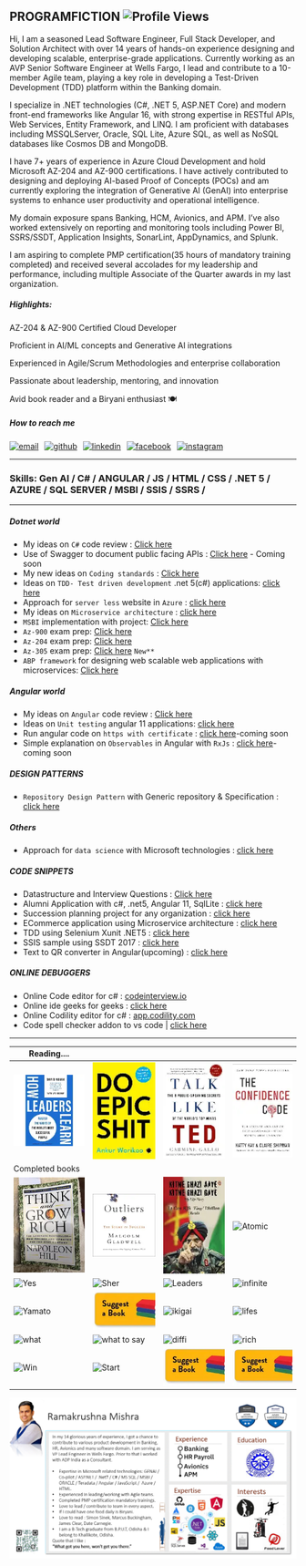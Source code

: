 
## PROGRAMFICTION ![Profile Views](https://komarev.com/ghpvc/?username=programfiction)

Hi, I am a seasoned Lead Software Engineer, Full Stack Developer, and Solution Architect with over 14 years of hands-on experience designing and developing scalable, enterprise-grade applications. Currently working as an AVP Senior Software Engineer at Wells Fargo, I lead and contribute to a 10-member Agile team, playing a key role in developing a Test-Driven Development (TDD) platform within the Banking domain.

I specialize in .NET technologies (C#, .NET 5, ASP.NET Core) and modern front-end frameworks like Angular 16, with strong expertise in RESTful APIs, Web Services, Entity Framework, and LINQ. I am proficient with databases including MSSQLServer, Oracle, SQL Lite, Azure SQL, as well as NoSQL databases like Cosmos DB and MongoDB.

I have 7+ years of experience in Azure Cloud Development and hold Microsoft AZ-204 and AZ-900 certifications. I have actively contributed to designing and deploying AI-based Proof of Concepts (POCs) and am currently exploring the integration of Generative AI (GenAI) into enterprise systems to enhance user productivity and operational intelligence.

My domain exposure spans Banking, HCM, Avionics, and APM. I’ve also worked extensively on reporting and monitoring tools including Power BI, SSRS/SSDT, Application Insights, SonarLint, AppDynamics, and Splunk.

I am aspiring to complete PMP certification(35 hours of mandatory training completed) and received several accolades for my leadership and performance, including multiple Associate of the Quarter awards in my last organization.

##### Highlights:

AZ-204 & AZ-900 Certified Cloud Developer

Proficient in AI/ML concepts and Generative AI integrations

Experienced in Agile/Scrum Methodologies and enterprise collaboration

Passionate about leadership, mentoring, and innovation

Avid book reader and a Biryani enthusiast 🍽️


 ##### How to reach me

<div style="display: flex; gap: 10px; align-items: center;">
  <a href="mailto:ramakrushna@live.com">
    <img src="https://cdn.jsdelivr.net/npm/simple-icons@3.0.1/icons/gmail.svg" alt="email" height="40" width="40">
  </a>
  <a href="https://github.com/programfiction">
    <img src="https://cdn.jsdelivr.net/npm/simple-icons@3.0.1/icons/github.svg" alt="github" height="40" width="40">
  </a>
  <a href="https://www.linkedin.com/in/iamramakrushna/">
    <img src="https://cdn.jsdelivr.net/npm/simple-icons@3.0.1/icons/linkedin.svg" alt="linkedin" height="40" width="40">
  </a>
  <a href="https://www.facebook.com/ram2mishra">
    <img src="https://cdn.jsdelivr.net/npm/simple-icons@3.0.1/icons/facebook.svg" alt="facebook" height="40" width="40">
  </a>
  <a href="https://www.instagram.com/irammishra/">
    <img src="https://cdn.jsdelivr.net/npm/simple-icons@3.0.1/icons/instagram.svg" alt="instagram" height="40" width="40">
  </a>
</div>

---

### Skills: Gen AI / C# / ANGULAR / JS / HTML / CSS / .NET 5 / AZURE / SQL SERVER / MSBI / SSIS / SSRS / 

---

##### Dotnet world
- My ideas on `C#` code review : [Click here](https://github.com/programfiction/programfiction/blob/master/CSharpCodeReview.md)
- Use of Swagger to document public facing APIs : [Click here](#) - Coming soon
- My new ideas on `Coding standards` : [Click here](https://github.com/programfiction/programfiction/blob/master/BriefCodeReview.md) 
- Ideas on `TDD- Test driven development` .net 5(c#) applications: [click here](https://github.com/programfiction/programfiction/blob/master/UnitestCSharp.md)
- Approach for `server less` website in `Azure` : [click here](https://github.com/programfiction/programfiction/blob/master/ServerLessApp.md)
- My ideas on `Microservice architecture` : [click here](https://github.com/programfiction/programfiction/blob/master/MicroServiceArchitecture.md)
- `MSBI` implementation with project: [Click here](/msbi/msbi.md)
- `Az-900` exam prep: [Click here](/az900/az900.md)
- `Az-204` exam prep: [Click here](/az204/az204.md)
- `Az-305` exam prep: [Click here](/az305/az305.md) `New**`
- `ABP framework` for designing web scalable web applications with microservices: [Click here](https://github.com/programfiction/programfiction/blob/master/ABPDetails.md)

##### Angular world
- My ideas on `Angular` code review : [Click here](https://github.com/programfiction/programfiction/blob/master/AngCodeReview.md)
- Ideas on `Unit testing` angular 11 applications: [click here](https://github.com/programfiction/programfiction/blob/master/UnitestAngular.md)
- Run angular code on `https with certificate` : [click here](#)-coming soon
- Simple explanation on `Observables` in Angular with `RxJs` : [click here](#)-coming soon

##### DESIGN PATTERNS 
- `Repository Design Pattern` with Generic repository & Specification :  [click here](DesignGenerics.md) 

##### Others

- Approach for `data science` with Microsoft technologies : [click here](https://github.com/programfiction/programfiction/blob/master/DataScience.md)

##### CODE SNIPPETS
  - Datastructure and Interview Questions : [Click here](https://github.com/programfiction/FictionSnippets)
  - Alumni Application with c#, .net5, Angular 11, SqlLite : [click here](https://github.com/programfiction/Alumni-App) 
  - Succession planning project for any organization : [click here](https://github.com/programfiction/programfiction/blob/master/SuccessionPlanning.md) 
  - ECommerce application using Microservice architecture : [click here](https://github.com/programfiction/FictionShoppingCart/blob/main/README.md) 
  - TDD using Selenium Xunit .NET5 : [click here](https://github.com/programfiction/FictionTestableCode) 
  - SSIS sample using SSDT 2017 : [click here](https://github.com/programfiction/SSIS) 
  - Text to QR converter in Angular(upcoming) : [click here](https://github.com/programfiction/TestToQR) 

##### ONLINE DEBUGGERS
  - Online Code editor for c#  : [codeinterview.io](https://codeinterview.io/)   
  - Online ide geeks for geeks : [click here](https://ide.geeksforgeeks.org/) 
  - Online Codility editor for c# : [app.codility.com](https://app.codility.com/)
  - Code spell checker addon to vs code | [click here](https://marketplace.visualstudio.com/items?itemName=streetsidesoftware.code-spell-checker) 
  
---


Reading.... | | | |
--- | --- | --- | ---
 ![LL](/Books/ll.jpg) | ![DO](/Books/DO.jpg) | ![talk](/Books/talk.jpg) | ![thecon](/Books/thecon.jpg) |
Completed books | | | |
![Rich](/Books/Rich.jpeg) |  ![outliers](/Books/outliers.jpg) | ![kitne](/Books/kitne2.JPG) | ![Atomic](/Books/Atomic.JPG) |
![Yes](/Books/youcan.JPG) |  ![Sher](/Books/sherlock.JPG) | ![Leaders](/Books/leadersEat.JPG) | ![infinite](/Books/infinite.JPG) |
![Yamato](/Books/requiem.JPG) |  ![Grow](/Books/growrich.JPG) | ![ikigai](/Books/ikigai.JPG) | ![lifes](/Books/Lifes.JPG) | 
![what](/Books/whatgot.JPG) |  ![what to say](/Books/whattosay.JPG) | ![diffi](/Books/difficult.JPG) | ![rich](/Books/richdad.JPG) |
![Win](/Books/winfriends.JPG) |  ![Start](/Books/Startwith.JPG) | ![s](/Books/s.jpg) |  ![s](/Books/s.jpg) | 


![Profile](/MyProfile.PNG)


    

